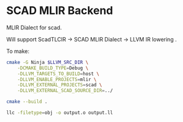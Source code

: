 # SCAD MLIR Backend 

MLIR Dialect for scad. 

Will support ScadTLCIR -> SCAD MLIR Dialect -> LLVM IR lowering .


To make: 

```sh
cmake -G Ninja $LLVM_SRC_DIR \
    -DCMAKE_BUILD_TYPE=Debug \
    -DLLVM_TARGETS_TO_BUILD=host \
    -DLLVM_ENABLE_PROJECTS=mlir \
    -DLLVM_EXTERNAL_PROJECTS=scad \
    -DLLVM_EXTERNAL_SCAD_SOURCE_DIR=../

cmake --build .
```

```sh
llc -filetype=obj -o output.o output.ll
```